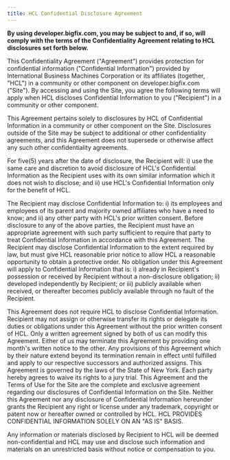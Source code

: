 ```yaml
---
title: HCL Confidential Disclosure Agreement
---
```


<p><strong>By using developer.bigfix.com, you may be subject to and, if so,
will comply with the terms of the Confidentiality Agreement relating to HCL
disclosures set forth below.</strong></p>

<p>This Confidentiality Agreement ("Agreement") provides protection
for confidential information ("Confidential Information") provided
by International Business Machines Corporation or its affiliates
(together, "HCL") in a community or other component on developer.bigfix.com
("Site"). By accessing and using the Site, you agree the following terms
will apply when HCL discloses Confidential Information to you ("Recipient")
in a community or other component.</p>

<p>This Agreement pertains solely to disclosures by HCL of Confidential
Information in a community or other component on the Site.
Disclosures outside of the Site may be subject to additional
or other confidentiality agreements, and this Agreement does not supersede
or otherwise affect any such other confidentiality agreements.</p>

<p>For five(5) years after the date of disclosure, the Recipient will:
i) use the same care and discretion to avoid disclosure of HCL's Confidential
Information as the Recipient uses with its own similar information
which it does not wish to disclose; and ii) use HCL's Confidential Information
only for the benefit of HCL.</p>

<p>The Recipient may disclose Confidential Information to: i) its employees
and employees of its parent and majority owned affiliates who have
a need to know; and ii) any other party with HCL's prior written consent.
Before disclosure to any of the above parties, the Recipient must have
an appropriate agreement with such party sufficient to require that party
to treat Confidential Information in accordance with this Agreement.
The Recipient may disclose Confidential Information to the extent
required by law, but must give HCL reasonable prior notice to allow HCL
a reasonable opportunity to obtain a protective order. No obligation
under this Agreement will apply to Confidential Information that is:
i) already in Recipient's possession or received by Recipient
without a non-disclosure obligation; ii) developed independently by Recipient;
or iii) publicly available when received, or thereafter becomes
publicly available through no fault of the Recipient.</p>

<p>This Agreement does not require HCL to disclose Confidential Information.
Recipient may not assign or otherwise transfer its rights or delegate
its duties or obligations under this Agreement without
the prior written consent of HCL. Only a written agreement signed by both of us
can modify this Agreement. Either of us may terminate this Agreement
by providing one month's written notice to the other. Any provisions
of this Agreement which by their nature extend beyond its termination
remain in effect until fulfilled and apply to our respective successors
and authorized assigns. This Agreement is governed by the laws
of the State of New York. Each party hereby agrees to waive its rights
to a jury trial. This Agreement and the Terms of Use for the Site
are the complete and exclusive agreement regarding our disclosures
of Confidential Information on the Site. Neither this Agreement
nor any disclosure of Confidential Information hereunder grants the Recipient
any right or license under any trademark, copyright or patent now
or hereafter owned or controlled by HCL. HCL PROVIDES CONFIDENTIAL INFORMATION
SOLELY ON AN "AS IS" BASIS.</p>

<p>Any information or materials disclosed by Recipient to HCL will be deemed
non-confidential and HCL may use and disclose such information and materials
on an unrestricted basis without notice or compensation to you.</p>
